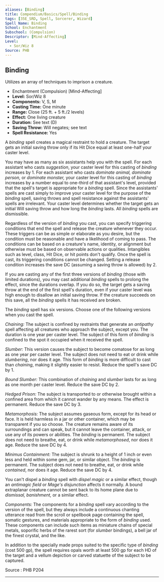 ```yaml
---
aliases: [Binding]
title: Compendium/Basics/Spell/Binding
tags: [35E_SRD, Spell, Sorcerer, Wizard]
Spell Name: Binding
School: Enchantment
Subschool: (Compulsion)
Descriptor: [Mind-Affecting]
Level:
  - Sor/Wiz 8
Source: PHB
---
```



## Binding

Utilizes an array of techniques to imprison a creature.

*   Enchantment (Compulsion) [Mind-Affecting]
*   **Level:** Sor/Wiz 8
*   **Components:** V, S, M
*   **Casting Time:** One minute
*   **Range:** Close (25 ft. + 5 ft./2 levels)
*   **Effect:** One living creature
*   **Duration:** See text (D)
*   **Saving Throw:** Will negates; see text
*   **Spell Resistance:** Yes

<p>A <i>binding</i> spell creates a magical restraint to hold a creature. The target gets an initial saving throw only if its Hit Dice equal at least one-half your caster level.</p><p>You may have as many as six assistants help you with the spell. For each assistant who casts <i>suggestion</i>, your caster level for this casting of <i>binding</i> increases by 1. For each assistant who casts <i>dominate animal, dominate person,</i> or <i>dominate monster,</i> your caster level for this casting of <i>binding</i> increases by a number equal to one-third of that assistant's level, provided that the spell's target is appropriate for a <i>binding</i> spell. Since the assistants' spells are cast simply to improve your caster level for the purpose of the <i>binding</i> spell, saving throws and spell resistance against the assistants' spells are irrelevant. Your caster level determines whether the target gets an initial Will saving throw and how long the <i>binding</i> lasts. All <i>binding</i> spells are dismissible.</p><p>Regardless of the version of <i>binding</i> you cast, you can specify triggering conditions that end the spell and release the creature whenever they occur. These triggers can be as simple or elaborate as you desire, but the condition must be reasonable and have a likelihood of coming to pass. The conditions can be based on a creature's name, identity, or alignment but otherwise must be based on observable actions or qualities. Intangibles such as level, class, Hit Dice, or hit points don't qualify. Once the spell is cast, its triggering conditions cannot be changed. Setting a release condition increases the save DC (assuming a saving throw is allowed) by 2.</p><p>If you are casting any of the first three versions of <i>binding</i> (those with limited durations), you may cast additional <i>binding</i> spells to prolong the effect, since the durations overlap. If you do so, the target gets a saving throw at the end of the first spell's duration, even if your caster level was high enough to disallow an initial saving throw. If the creature succeeds on this save, all the <i>binding</i> spells it has received are broken.</p><p>The <i>binding</i> spell has six versions. Choose one of the following versions when you cast the spell.</p><p><i>Chaining:</i> The subject is confined by restraints that generate an <i>antipathy</i> spell affecting all creatures who approach the subject, except you. The duration is one year per caster level. The subject of this form of <i>binding</i> is confined to the spot it occupied when it received the spell.</p><p><i>Slumber:</i> This version causes the subject to become comatose for as long as one year per caster level. The subject does not need to eat or drink while <i>slumbering</i>, nor does it age. This form of <i>binding</i> is more difficult to cast than <i>chaining</i>, making it slightly easier to resist. Reduce the spell's save DC by 1.</p><p><i>Bound Slumber:</i> This combination of <i>chaining</i> and <i>slumber</i> lasts for as long as one month per caster level. Reduce the save DC by 2.</p><p><i>Hedged Prison:</i> The subject is transported to or otherwise brought within a confined area from which it cannot wander by any means. The effect is permanent. Reduce the save DC by 3.</p><p><i>Metamorphosis:</i> The subject assumes gaseous form, except for its head or face. It is held harmless in a jar or other container, which may be transparent if you so choose. The creature remains aware of its surroundings and can speak, but it cannot leave the container, attack, or use any of its powers or abilities. The <i>binding</i> is permanent. The subject does not need to breathe, eat, or drink while <i>metamorphosed</i>, nor does it age. Reduce the save DC by 4.</p><p><i>Minimus Containment:</i> The subject is shrunk to a height of 1 inch or even less and held within some gem, jar, or similar object. The <i>binding</i> is permanent. The subject does not need to breathe, eat, or drink while <i>contained</i>, nor does it age. Reduce the save DC by 4.</p><p>You can't dispel a <i>binding</i> spell with <i>dispel magic</i> or a similar effect, though an <i>antimagic field</i> or <i>Mage's disjunction</i> affects it normally. A bound extraplanar creature cannot be sent back to its home plane due to <i>dismissal, banishment,</i> or a similar effect.</p><p><i>Components:</i> The components for a <i>binding</i> spell vary according to the version of the spell, but they always include a continuous chanting utterance read from the scroll or spellbook page containing the spell, somatic gestures, and materials appropriate to the form of <i>binding</i> used. These components can include such items as miniature chains of special metals, soporific herbs of the rarest sort (for <i>slumber</i> bindings), a bell jar of the finest crystal, and the like.</p><p>In addition to the specially made props suited to the specific type of <i>binding</i> (cost 500 gp), the spell requires opals worth at least 500 gp for each HD of the target and a vellum depiction or carved statuette of the subject to be captured.</p>

Source : PHB P204

---
